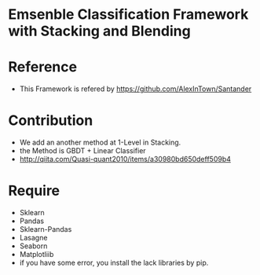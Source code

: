 # Emsenble Classification Framework with Stacking and Blending

# Reference
- This Framework is refered by https://github.com/AlexInTown/Santander

# Contribution
- We add an another method at 1-Level in Stacking.
- the Method is GBDT + Linear Classifier
- http://qiita.com/Quasi-quant2010/items/a30980bd650deff509b4

# Require
- Sklearn
- Pandas
- Sklearn-Pandas
- Lasagne
- Seaborn
- Matplotliib
- if you have some error, you install the lack libraries by pip.
